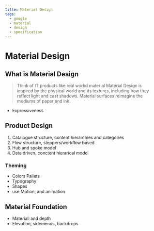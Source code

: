 ```yaml
---
title: Material Design
tags:
  - google
  - material
  - design
  - specification
---
```


# Material Design

<TagLinks />

## What is Material Design

> Think of IT products like real workd material
> Material Design is inspired by the physical world and its textures,
> including how they reflect light and cast shadows.
> Material surfaces reimagine the mediums of paper and ink.

- Expressiveness

## Product Design

1. Catalogue structure, content hierarchies and categories
2. Flow structure, steppers/workflow based
3. Hub and spoke model
4. Data driven, conctent hierarical model

### Theming

- Colors Pallets
- Typography
- Shapes
- use Motion, and animation

## Material Foundation

- Materiall and depth
- Elevation, sidemenus, backdrops

<Footer />
